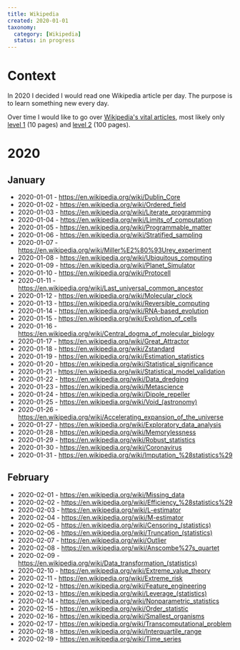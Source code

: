 ```yaml
---
title: Wikipedia
created: 2020-01-01
taxonomy:
  category: [Wikipedia]
  status: in progress
---
```


# Context
In 2020 I decided I would read one Wikipedia article per day. The purpose is to learn something new every day.

Over time I would like to go over [Wikipedia's vital articles](https://en.wikipedia.org/wiki/Wikipedia:Vital_articles), most likely only [level 1](https://en.wikipedia.org/wiki/Wikipedia:Vital_articles/Level/1) (10 pages) and [level 2](https://en.wikipedia.org/wiki/Wikipedia:Vital_articles/Level/2) (100 pages).

# 2020
## January
* 2020-01-01 - https://en.wikipedia.org/wiki/Dublin_Core
* 2020-01-02 - https://en.wikipedia.org/wiki/Ordered_field
* 2020-01-03 - https://en.wikipedia.org/wiki/Literate_programming
* 2020-01-04 - https://en.wikipedia.org/wiki/Limits_of_computation
* 2020-01-05 - https://en.wikipedia.org/wiki/Programmable_matter
* 2020-01-06 - https://en.wikipedia.org/wiki/Stratified_sampling
* 2020-01-07 - https://en.wikipedia.org/wiki/Miller%E2%80%93Urey_experiment
* 2020-01-08 - https://en.wikipedia.org/wiki/Ubiquitous_computing
* 2020-01-09 - https://en.wikipedia.org/wiki/Planet_Simulator
* 2020-01-10 - https://en.wikipedia.org/wiki/Protocell
* 2020-01-11 - https://en.wikipedia.org/wiki/Last_universal_common_ancestor
* 2020-01-12 - https://en.wikipedia.org/wiki/Molecular_clock
* 2020-01-13 - https://en.wikipedia.org/wiki/Reversible_computing
* 2020-01-14 - https://en.wikipedia.org/wiki/RNA-based_evolution
* 2020-01-15 - https://en.wikipedia.org/wiki/Evolution_of_cells
* 2020-01-16 - https://en.wikipedia.org/wiki/Central_dogma_of_molecular_biology
* 2020-01-17 - https://en.wikipedia.org/wiki/Great_Attractor
* 2020-01-18 - https://en.wikipedia.org/wiki/Zstandard
* 2020-01-19 - https://en.wikipedia.org/wiki/Estimation_statistics
* 2020-01-20 - https://en.wikipedia.org/wiki/Statistical_significance
* 2020-01-21 - https://en.wikipedia.org/wiki/Statistical_model_validation
* 2020-01-22 - https://en.wikipedia.org/wiki/Data_dredging
* 2020-01-23 - https://en.wikipedia.org/wiki/Metascience
* 2020-01-24 - https://en.wikipedia.org/wiki/Dipole_repeller
* 2020-01-25 - https://en.wikipedia.org/wiki/Void_(astronomy)
* 2020-01-26 - https://en.wikipedia.org/wiki/Accelerating_expansion_of_the_universe
* 2020-01-27 - https://en.wikipedia.org/wiki/Exploratory_data_analysis
* 2020-01-28 - https://en.wikipedia.org/wiki/Memorylessness
* 2020-01-29 - https://en.wikipedia.org/wiki/Robust_statistics
* 2020-01-30 - https://en.wikipedia.org/wiki/Coronavirus
* 2020-01-31 - https://en.wikipedia.org/wiki/Imputation_%28statistics%29

## February
* 2020-02-01 - https://en.wikipedia.org/wiki/Missing_data
* 2020-02-02 - https://en.wikipedia.org/wiki/Efficiency_%28statistics%29
* 2020-02-03 - https://en.wikipedia.org/wiki/L-estimator
* 2020-02-04 - https://en.wikipedia.org/wiki/M-estimator
* 2020-02-05 - https://en.wikipedia.org/wiki/Censoring_(statistics)
* 2020-02-06 - https://en.wikipedia.org/wiki/Truncation_(statistics)
* 2020-02-07 - https://en.wikipedia.org/wiki/Outlier
* 2020-02-08 - https://en.wikipedia.org/wiki/Anscombe%27s_quartet
* 2020-02-09 - https://en.wikipedia.org/wiki/Data_transformation_(statistics)
* 2020-02-10 - https://en.wikipedia.org/wiki/Extreme_value_theory
* 2020-02-11 - https://en.wikipedia.org/wiki/Extreme_risk
* 2020-02-12 - https://en.wikipedia.org/wiki/Feature_engineering
* 2020-02-13 - https://en.wikipedia.org/wiki/Leverage_(statistics)
* 2020-02-14 - https://en.wikipedia.org/wiki/Nonparametric_statistics
* 2020-02-15 - https://en.wikipedia.org/wiki/Order_statistic
* 2020-02-16 - https://en.wikipedia.org/wiki/Smallest_organisms
* 2020-02-17 - https://en.wikipedia.org/wiki/Transcomputational_problem
* 2020-02-18 - https://en.wikipedia.org/wiki/Interquartile_range
* 2020-02-19 - https://en.wikipedia.org/wiki/Time_series
